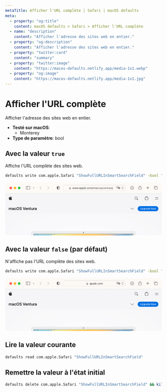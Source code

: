 ```yaml
---
metaTitle: Afficher l'URL complète | Safari | macOS defaults
meta:
  - property: "og:title"
    content: macOS defaults > Safari > Afficher l'URL complète
  - name: "description"
    content: "Afficher l'adresse des sites web en entier."
  - property: "og:description"
    content: "Afficher l'adresse des sites web en entier."
  - property: "twitter:card"
    content: "summary"
  - property: "twitter:image"
    content: "https://macos-defaults.netlify.app/media-1x1.webp"
  - property: "og:image"
    content: "https://macos-defaults.netlify.app/media-1x1.jpg"
---
```

# Afficher l'URL complète

Afficher l'adresse des sites web en entier.

<!-- break lists -->

- **Testé sur macOS**:
  * Monterey
- **Type de paramètre**: bool

## Avec la valeur `true`

Affiche l'URL complète des sites web.

```bash
defaults write com.apple.Safari "ShowFullURLInSmartSearchField" -bool "true" && killall Safari
```
<img
  src="./safari-ShowFullURLInSmartSearchField-true.png"
  alt="Exemple avec la valeur true"
  width="740" height="207" style="height: auto"
/>

## Avec la valeur `false` (par défaut)

N'affiche pas l'URL complète des sites web.

```bash
defaults write com.apple.Safari "ShowFullURLInSmartSearchField" -bool "false" && killall Safari
```
<img
  src="./safari-ShowFullURLInSmartSearchField-false.png"
  alt="Exemple avec la valeur false"
  width="740" height="207" style="height: auto"
/>

## Lire la valeur courante
```bash
defaults read com.apple.Safari "ShowFullURLInSmartSearchField"
```

## Remettre la valeur à l'état initial
```bash
defaults delete com.apple.Safari "ShowFullURLInSmartSearchField" && killall Safari
```
